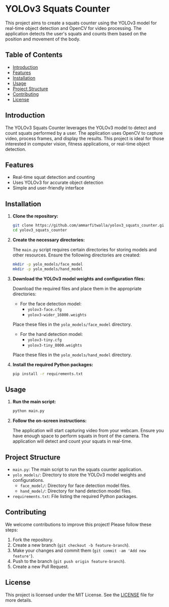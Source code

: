 # YOLOv3 Squats Counter

This project aims to create a squats counter using the YOLOv3 model for real-time object detection and OpenCV for video processing. The application detects the user's squats and counts them based on the position and movement of the body.

## Table of Contents

- [Introduction](#introduction)
- [Features](#features)
- [Installation](#installation)
- [Usage](#usage)
- [Project Structure](#project-structure)
- [Contributing](#contributing)
- [License](#license)

## Introduction

The YOLOv3 Squats Counter leverages the YOLOv3 model to detect and count squats performed by a user. The application uses OpenCV to capture video, process frames, and display the results. This project is ideal for those interested in computer vision, fitness applications, or real-time object detection.

## Features

- Real-time squat detection and counting
- Uses YOLOv3 for accurate object detection
- Simple and user-friendly interface

## Installation

1. **Clone the repository:**

    ```bash
    git clone https://github.com/ammarfitwalla/yolov3_squats_counter.git
    cd yolov3_squats_counter
    ```

2. **Create the necessary directories:**

    The `main.py` script requires certain directories for storing models and other resources. Ensure the following directories are created:

    ```bash
    mkdir -p yolo_models/face_model
    mkdir -p yolo_models/hand_model
    ```

3. **Download the YOLOv3 model weights and configuration files:**

    Download the required files and place them in the appropriate directories:
    
    - For the face detection model:
        - `yolov3-face.cfg`
        - `yolov3-wider_16000.weights`
    
    Place these files in the `yolo_models/face_model` directory.

    - For the hand detection model:
        - `yolov3-tiny.cfg`
        - `yolov3-tiny_8000.weights`
    
    Place these files in the `yolo_models/hand_model` directory.

4. **Install the required Python packages:**

    ```bash
    pip install -r requirements.txt
    ```

## Usage

1. **Run the main script:**

    ```bash
    python main.py
    ```

2. **Follow the on-screen instructions:**

    The application will start capturing video from your webcam. Ensure you have enough space to perform squats in front of the camera. The application will detect and count your squats in real-time.

## Project Structure

- `main.py`: The main script to run the squats counter application.
- `yolo_models/`: Directory to store the YOLOv3 model weights and configurations.
  - `face_model/`: Directory for face detection model files.
  - `hand_model/`: Directory for hand detection model files.
- `requirements.txt`: File listing the required Python packages.

## Contributing

We welcome contributions to improve this project! Please follow these steps:

1. Fork the repository.
2. Create a new branch (`git checkout -b feature-branch`).
3. Make your changes and commit them (`git commit -am 'Add new feature'`).
4. Push to the branch (`git push origin feature-branch`).
5. Create a new Pull Request.

## License

This project is licensed under the MIT License. See the [LICENSE](LICENSE) file for more details.